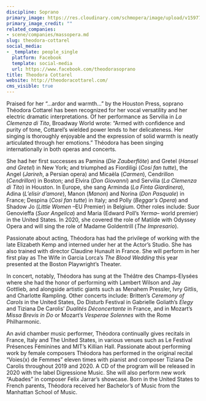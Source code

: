 ```yaml
---
discipline: Soprano
primary_image: https://res.cloudinary.com/schmopera/image/upload/v1597785381/media/2020/08/TheodoraCottarel_g3nn8p.jpg
primary_image_credit: ""
related_companies:
- scene/companies/massopera.md
slug: theodora-cottarel
social_media:
- _template: people_single
  platform: Facebook
  template: social-media
  url: https://www.facebook.com/theodorasoprano
title: Theodora Cottarel
website: http://theodoracottarel.com/
cms_visible: true
---
```

Praised for her “…ardor and warmth…” by the Houston Press, soprano Théodora Cottarel has been recognized for her vocal versatility and her electric dramatic interpretations. Of her performance as Servilia in _La Clemenza di Tito_, Broadway World wrote: “Armed with confidence and purity of tone, Cottarel’s wielded power lends to her delicateness. Her singing is thoroughly enjoyable and the expression of solid warmth is neatly articulated through her emotions.” Théodora has been singing internationally in both operas and concerts.

She had her first successes as Pamina (_Die Zauberflöte_) and Gretel (_Hansel and Gretel_) in New York; and triumphed as Fiordiligi (_Cosí fan tutte_), the Angel (_Jarireh_, a Persian opera) and Micaëla (_Carmen_), Cendrillon (_Cendrillon_) in Boston; and Elvira (_Don Giovanni_) and Servilia (_La Clemenza di Tito_) in Houston. In Europe, she sang Arminda (_La Finta Giardinera_), Adina (_L’elisir d’amore_), Manon (_Manon_) and Norina (_Don Pasquale_) in France; Despina (_Così fan tutte_) in Italy; and Polly (_Beggar’s Opera_) and Shadow Jo (_Little Women_ –EU Premier) in Belgium.  Other roles include: Suor Genovieffa (_Suor Angelica_) and Maria (Edward Poll’s _Yerma_– world premier) in the United States. In 2020, she covered the role of Matilde with Odyssey Opera and will sing the role of Madame Goldentrill (_The Impresario_).

Passionate about acting, Théodora has had the privilege of working with the late Elizabeth Kemp and interned under her at the Actor’s Studio. She has also trained with director Claudine Hunault in France. She will perform in her first play as The Wife in Garcia Lorca’s _The Blood Wedding_ this year presented at the Boston Playwright’s Theater.

In concert, notably, Théodora has sung at the Théâtre des Champs-Elysées where she had the honor of performing with Lambert Wilson and Jay Gottlieb, and alongside artistic giants such as Menahem Pressler, Ivry Gitlis, and Charlotte Rampling. Other concerts include: Britten’s _Ceremony of Carols_ in the United States, Do Disturb Festival in Gabrielle Goliath’s _Elegy_ and Tiziana De Carolis’ _Dualités Déconcertante_ in France, and in Mozart’s _Missa Brevis in Do_ or Mozart’s _Vesperae Solennes_ with the Rome Philharmonic.

An avid chamber music performer, Théodora continually gives recitals in France, Italy and The United States, in various venues such as Le Festival Présences Féminines and MIT’s Killian Hall. Passionate about performing work by female composers Théodora has performed in the original recital “Voies(x) de Femmes” eleven times with pianist and composer Tiziana De Carolis throughout 2019 and 2020. A CD of the program will be released in 2020 with the label Digressione Music. She will also perform new work “Aubades” in composer Felix Jarrar’s showcase. Born in the United States to French parents, Théodora received her Bachelor’s of Music from the Manhattan School of Music.